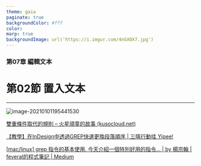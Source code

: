 ```yaml
---
theme: gaia
paginate: true
backgroundColor: #fff
color: 
marp: true
backgroundImage: url('https://i.imgur.com/4nGXOX7.jpg')
---
```

<style>
section h1 {
  color: #48011f
}
</style>

<!-- _class: lead -->

### 第07章 編輯文本
# 第02節 置入文本

---

![image-20210101195441530](../../../Library/Application%20Support/typora-user-images/image-20210101195441530.png)

[雙重條件取代的規則 – 火星頑童的故事 (kusocloud.net)](https://kusocloud.net/2008/12/29/雙重條件取代的規則/)

[【教學】在InDesign中透過GREP快速更換段落順序 | 三嘻行動哇 Yipee!](https://3c.yipee.cc/71290/[教學]在indesign中透過grep快速更換段落順序/)

[[mac/linux\] grep 指令的基本使用. 今天介紹一個特別好用的指令… | by 楊宗翰 | feveral的程式筆記 | Medium](https://medium.com/feveral的程式筆記/mac-linux-grep-指令的基本使用-e882446f36ba)